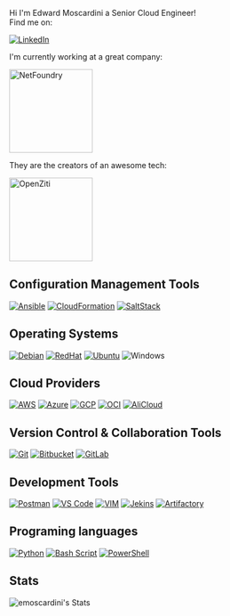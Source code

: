 Hi I'm Edward Moscardini a Senior Cloud Engineer!  
Find me on:
<p>
<a href="https://www.linkedin.com/in/edward-moscardini-50974439" target="_blank">
    <img alt="LinkedIn" src="https://img.shields.io/badge/-LinkedIn-0077B5?logo=linkedin&logoColor=white">
</a>
</p>

I'm currently working at a great company:

<p>
<a href="https://www.netfoundry.io">
    <img src="https://netfoundry.io/wp-content/uploads/2024/07/netfoundry-logo-tag-color-stacked-1.svg" alt="NetFoundry" width="150">
</a>
</p>

They are the creators of an awesome tech:

<p>
<a href="https://openziti.io">
    <img src="https://raw.githubusercontent.com/openziti/ziti-doc/refs/heads/main/docusaurus/static/img/ziti-logo-dark.svg" alt="OpenZiti" width="150">
</a>
</p>

## Configuration Management Tools
  [![Ansible](https://img.shields.io/badge/-Ansible-black?logo=ansible&logoColor=white)](https://github.com/ansible/ansible)
  [![CloudFormation](https://img.shields.io/badge/-CloudFormation-FF9900?logo=amazonwebservices&logoColor=white)](https://aws.amazon.com/cloudformation/)
  [![SaltStack](https://img.shields.io/badge/-SaltStack-black?logo=saltproject&logoColor=white)](https://github.com/saltstack/salt)

## Operating Systems
  [![Debian](https://img.shields.io/badge/-Debian-A80030?logo=debian&logoColor=white)](https://github.com/debian)
  [![RedHat](https://img.shields.io/badge/-RedHat-EE0000?logo=redhat&logoColor=white)](https://github.com/redhatofficial)
  [![Ubuntu](https://img.shields.io/badge/-Ubuntu-E95420?logo=ubuntu&logoColor=white)](https://github.com/ubuntu)
  ![Windows](https://img.shields.io/badge/-Windows-0078D4?logo=microsoft-windows&logoColor=white)

## Cloud Providers
  [![AWS](https://img.shields.io/badge/-AWS-FF9900?logo=amazonwebservices&logoColor=white)](https://aws.amazon.com)
  [![Azure](https://img.shields.io/badge/-Azure-0078D4?logo=microsoft-azure&logoColor=white)](https://azure.microsoft.com)
  [![GCP](https://img.shields.io/badge/-GCP-4285F4?logo=google-cloud&logoColor=white)](https://cloud.google.com)
  [![OCI](https://img.shields.io/badge/-OCI-FF6A00?logo=oracle&logoColor=white)](https://www.oracle.com/cloud)
  [![AliCloud](https://img.shields.io/badge/-AliCloud-FF6A00?logo=alibaba-cloud&logoColor=white)](https://www.alibabacloud.com)

## Version Control & Collaboration Tools
  [![Git](https://img.shields.io/badge/-Git-F05032?logo=git&logoColor=white)](https://github.com/git)
  [![Bitbucket](https://img.shields.io/badge/-Bitbucket-0052CC?logo=bitbucket&logoColor=white)](https://bitbucket.org)
  [![GitLab](https://img.shields.io/badge/-GitLab-FCA121?logo=gitlab&logoColor=white)](https://gitlab.com)

## Development Tools
  [![Postman](https://img.shields.io/badge/-Postman-FF6C37?logo=postman&logoColor=white)](https://www.postman.com)
  [![VS Code](https://img.shields.io/badge/-VS%20Code-007ACC?logo=visualstudiocode&logoColor=white)](https://code.visualstudio.com)
  [![VIM](https://img.shields.io/badge/-VIM-black?logo=vim&logoColor=green)](https://www.vim.org)
  [![Jekins](https://img.shields.io/badge/-jenkins-red?logo=jenkins&logoColor=black)](https://github.com/jenkinsci)
  [![Artifactory](https://img.shields.io/badge/-artifactory-green?logo=jfrog&logoColor=black)](https://jfrog.com/)

## Programing languages

  [![Python](https://img.shields.io/badge/-python-blue?logo=python&logoColor=yellow)](https://jfrog.com/)
  [![Bash Script](https://img.shields.io/badge/-bash-script?logo=gnu-bash&logoColor=white)](https://git.savannah.gnu.org/cgit/bash.git/)
  [![PowerShell](https://img.shields.io/badge/PowerShell-%235391FE.svg?logo=powershell&logoColor=white)](https://github.com/PowerShell/PowerShell)
  

## Stats
![emoscardini's Stats](https://github-readme-stats.vercel.app/api?username=emoscardini&theme=vue-dark&show_icons=true&hide_border=false&count_private=true)
